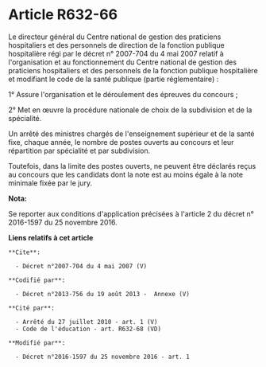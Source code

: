 # Article R632-66

Le directeur général du Centre national de gestion des praticiens hospitaliers et des personnels de direction de la fonction
publique hospitalière régi par le décret n° 2007-704 du 4 mai 2007 relatif à l'organisation et au fonctionnement du Centre
national de gestion des praticiens hospitaliers et des personnels de la fonction publique hospitalière et modifiant le code
de la santé publique (partie réglementaire) : 

1° Assure l'organisation et le déroulement des épreuves du concours ; 

2° Met en œuvre la procédure nationale de choix de la subdivision et de la spécialité. 

Un arrêté des ministres chargés de l'enseignement supérieur et de la santé fixe, chaque année, le nombre de postes ouverts au
concours et leur répartition par spécialité et par subdivision. 

Toutefois, dans la limite des postes ouverts, ne peuvent être déclarés reçus au concours que les candidats dont la note est
au moins égale à la note minimale fixée par le jury.

**Nota:**

Se reporter aux conditions d'application précisées à l'article 2 du décret n° 2016-1597 du 25 novembre 2016.

**Liens relatifs à cet article**

	**Cite**:

	  - Décret n°2007-704 du 4 mai 2007 (V)

	**Codifié par**:

	  - Décret n°2013-756 du 19 août 2013 -  Annexe (V)

	**Cité par**:

	  - Arrêté du 27 juillet 2010 - art. 1 (V)
	  - Code de l'éducation - art. R632-68 (VD)

	**Modifié par**:

	  - Décret n°2016-1597 du 25 novembre 2016 - art. 1
